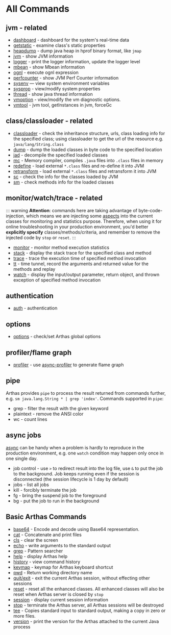 # All Commands

## jvm - related

- [dashboard](dashboard.md) - dashboard for the system's real-time data
- [getstatic](getstatic.md) - examine class's static properties
- [heapdump](heapdump.md) - dump java heap in hprof binary format, like `jmap`
- [jvm](jvm.md) - show JVM information
- [logger](logger.md) - print the logger information, update the logger level
- [mbean](mbean.md) - show Mbean information
- [ognl](ognl.md) - execute ognl expression
- [perfcounter](perfcounter.md) - show JVM Perf Counter information
- [sysenv](sysenv.md) — view system environment variables
- [sysprop](sysprop.md) - view/modify system properties
- [thread](thread.md) - show java thread information
- [vmoption](vmoption.md) - view/modify the vm diagnostic options.
- [vmtool](vmtool.md) - jvm tool, getInstances in jvm, forceGc

## class/classloader - related

- [classloader](classloader.md) - check the inheritance structure, urls, class loading info for the specified class; using classloader to get the url of the resource e.g. `java/lang/String.class`
- [dump](dump.md) - dump the loaded classes in byte code to the specified location
- [jad](jad.md) - decompile the specified loaded classes
- [mc](mc.md) - Memory compiler, compiles `.java` files into `.class` files in memory
- [redefine](redefine.md) - load external `*.class` files and re-define it into JVM
- [retransform](retransform.md) - load external `*.class` files and retransform it into JVM
- [sc](sc.md) - check the info for the classes loaded by JVM
- [sm](sm.md) - check methods info for the loaded classes

## monitor/watch/trace - related

::: warning
**Attention**: commands here are taking advantage of byte-code-injection, which means we are injecting some [aspects](https://en.wikipedia.org/wiki/Aspect-oriented_programming) into the current classes for monitoring and statistics purpose. Therefore, when using it for online troubleshooting in your production environment, you'd better **explicitly specify** classes/methods/criteria, and remember to remove the injected code by `stop` or `reset`.
:::

- [monitor](monitor.md) - monitor method execution statistics
- [stack](stack.md) - display the stack trace for the specified class and method
- [trace](trace.md) - trace the execution time of specified method invocation
- [tt](tt.md) - time tunnel, record the arguments and returned value for the methods and replay
- [watch](watch.md) - display the input/output parameter, return object, and thrown exception of specified method invocation

## authentication

- [auth](auth.md) - authentication

## options

- [options](options.md) - check/set Arthas global options

## profiler/flame graph

- [profiler](profiler.md) - use [async-profiler](https://github.com/jvm-profiling-tools/async-profiler) to generate flame graph

## pipe

Arthas provides `pipe` to process the result returned from commands further, e.g. `sm java.lang.String * | grep 'index'`. Commands supported in `pipe`:

- grep - filter the result with the given keyword
- plaintext - remove the ANSI color
- wc - count lines

## async jobs

[async](../doc/async.md) can be handy when a problem is hardly to reproduce in the production environment, e.g. one `watch` condition may happen only once in one single day.

- job control - use `>` to redirect result into the log file, use `&` to put the job to the background. Job keeps running even if the session is disconnected (the session lifecycle is 1 day by default)
- jobs - list all jobs
- kill - forcibly terminate the job
- fg - bring the suspend job to the foreground
- bg - put the job to run in the background

## Basic Arthas Commands

- [base64](base64.md) - Encode and decode using Base64 representation.
- [cat](cat.md) - Concatenate and print files
- [cls](cls.md) - clear the screen
- [echo](echo.md) - write arguments to the standard output
- [grep](grep.md) - Pattern searcher
- [help](help.md) - display Arthas help
- [history](history.md) - view command history
- [keymap](keymap.md) - keymap for Arthas keyboard shortcut
- [pwd](pwd.md) - Return working directory name
- [quit/exit](quit.md) - exit the current Arthas session, without effecting other sessions
- [reset](reset.md) - reset all the enhanced classes. All enhanced classes will also be reset when Arthas server is closed by `stop`
- [session](session.md) - display current session information
- [stop](stop.md) - terminate the Arthas server, all Arthas sessions will be destroyed
- [tee](tee.md) - Copies standard input to standard output, making a copy in zero or more files.
- [version](version.md) - print the version for the Arthas attached to the current Java process
